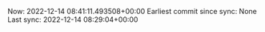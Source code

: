 Now: 2022-12-14 08:41:11.493508+00:00 Earliest commit since sync: None Last sync: 2022-12-14 08:29:04+00:00
